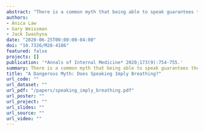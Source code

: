 ```yaml
---
abstract: "There is a common myth that being able to speak guarantees the ability to breathe. We review the respiratory physiology underlying this myth in light of recent murders of George Floyd, and others, in which such myths are used to evade responsibility when using dangerous chokeholds"
authors:
- Anica Law
- Gary Weissman
- Jack Iwashyna
date: "2020-06-25T00:00:00-04:00"
doi: "10.7326/M20-4186"
featured: false
projects: []
publication: '*Annals of Internal Medicine* 2020;173(9):754-755.'
summary: There is a common myth that being able to speak guarantees the ability to breathe. We review the respiratory physiology underlying this myth in light of recent murders of George Floyd, and others, in which such myths are used to evade responsibility when using dangerous chokeholds.
title: "A Dangerous Myth: Does Speaking Imply Breathing?"
url_code: ""
url_dataset: ""
url_pdf: "/papers/speaking_imply_breathing.pdf"
url_poster: ""
url_project: ""
url_slides: ""
url_source: ""
url_video: ""
---
```



